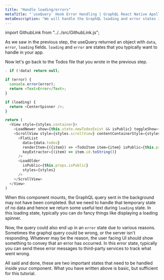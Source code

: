 ```yaml
---
title: "Handle loading/errors"
metaTitle: "`useQuery` Hook Error Handling | GraphQL React Native Apollo Tutorial"
metaDescription: "We will handle the GraphQL loading and error states in React Native app using the data from the `useQuery` hook"
---
```


import GithubLink from "../../src/GithubLink.js";

As we saw in the previous step, the useQuery returned an object with `data`, `error`, `loading` fields. `loading` and `error` are states that you typically want to handle in your app.

Now let's go back to the Todos file that you wrote in the previous step.

<GithubLink link="https://github.com/hasura/learn-graphql/blob/master/tutorials/mobile/react-native-apollo/app-final/src/screens/components/Todo/Todos.js" text="Todos.js"/>

```javascript
- if (!data) return null;

if (error) {
  console.error(error);
  return <Text>Error</Text>;
}

if (loading) {
  return <CenterSpinner />;
}

return (
  <View style={styles.container}>
    <LoadNewer show={this.state.newTodosExist && isPublic} toggleShow={this.dismissNewTodoBanner} styles={styles} isPublic={this.props.isPublic}/>
    <ScrollView style={styles.scrollView} contentContainerStyle={styles.scrollViewContainer}>
      <FlatList
        data={data.todos}
        renderItem={({item}) => <TodoItem item={item} isPublic={this.props.isPublic}/>}
        keyExtractor={(item) => item.id.toString()}
      />
      <LoadOlder
        isPublic={this.props.isPublic}
        styles={styles}
      />
    </ScrollView>
  </View>
)
```


When this component mounts, the GraphQL query sent in the background may not have been completed. But we need to handle that temporary state of no data and hence we return some useful text during `loading` state. 
In this loading state, typically you can do fancy things like displaying a loading spinner.

Now, the query could also end up in an `error` state due to various reasons. Sometimes the graphql query could be wrong, or the server isn't responding. Whatever may be the reason, the user facing UI should show something to convey that an error has occurred. 
In this error state, typically you can send these error messages to third-party services to track what went wrong.

All said and done, these are two important states that need to be handled inside your component. What you have written above is basic, but sufficient for this tutorial.
